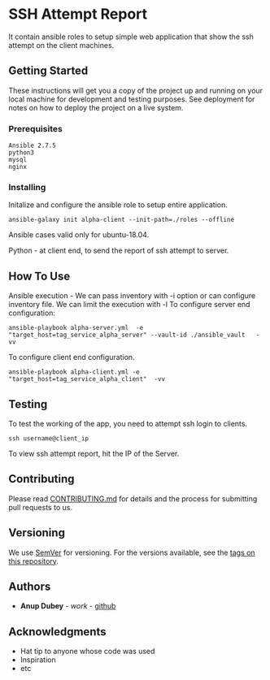 # SSH Attempt Report

It contain ansible roles to setup simple web application that show the ssh attempt on the client machines.
## Getting Started

These instructions will get you a copy of the project up and running on your local machine for development and testing purposes. See deployment for notes on how to deploy the project on a live system.

### Prerequisites

```
Ansible 2.7.5
python3
mysql
nginx
```

### Installing

Initalize and configure the ansible role to setup entire application.
```
ansible-galaxy init alpha-client --init-path=./roles --offline

```
Ansible cases valid only for ubuntu-18.04.

Python - at client end, to send the report of ssh attempt to server.

## How To Use

Ansible execution - We can pass inventory with -i option or can configure inventory file. We can limit the execution with -l
To configure server end configuration:

```
ansible-playbook alpha-server.yml  -e "target_host=tag_service_alpha_server" --vault-id ./ansible_vault   -vv
```

To configure client end configuration.

```
ansible-playbook alpha-client.yml -e "target_host=tag_service_alpha_client"  -vv
```


## Testing

To test the working of the app, you need to attempt ssh login to clients.

```
ssh username@client_ip
```

To view ssh attempt report, hit the IP of the Server.


## Contributing

Please read [CONTRIBUTING.md](https://github.com/vikas-prabhakar/Assignment/blob/master/CONTRIBUTING.md) for details and the process for submitting pull requests to us.

## Versioning

We use [SemVer](http://semver.org/) for versioning. For the versions available, see the [tags on this repository](https://github.com/your/project/tags).

## Authors

* **Anup Dubey** - *work* - [github](https://github.com/vikas-prabhakar)


## Acknowledgments

* Hat tip to anyone whose code was used
* Inspiration
* etc
